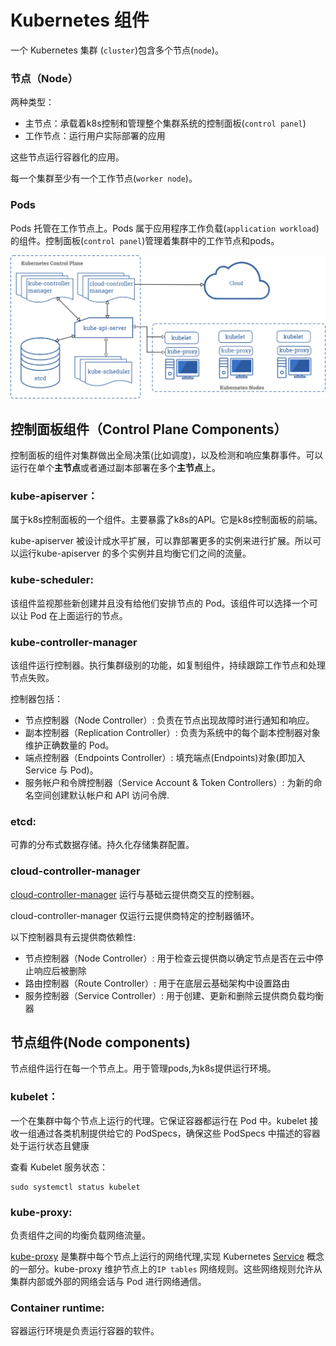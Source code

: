 # Kubernetes 组件

一个 Kubernetes 集群 \(`cluster`\)包含多个节点\(`node`\)。

### 节点（Node）

两种类型：

* 主节点：承载着k8s控制和管理整个集群系统的控制面板\(`control panel`\)
* 工作节点：运行用户实际部署的应用

这些节点运行容器化的应用。 

每一个集群至少有一个工作节点\(`worker node`\)。

### Pods

Pods 托管在工作节点上。Pods 属于应用程序工作负载\(`application workload`\)的组件。控制面板\(`control panel`\)管理着集群中的工作节点和pods。

![](.gitbook/assets/image.png)

## 控制面板组件（Control Plane Components）

控制面板的组件对集群做出全局决策\(比如调度\)，以及检测和响应集群事件。可以运行在单个**主节点**或者通过副本部署在多个**主节点**上。

### kube-apiserver：

属于k8s控制面板的一个组件。主要暴露了k8s的API。它是k8s控制面板的前端。

kube-apiserver 被设计成水平扩展，可以靠部署更多的实例来进行扩展。所以可以运行kube-apiserver 的多个实例并且均衡它们之间的流量。

### kube-scheduler:

该组件监视那些新创建并且没有给他们安排节点的 Pod。该组件可以选择一个可以让 Pod 在上面运行的节点。

### kube-controller-manager

该组件运行控制器。执行集群级别的功能，如复制组件，持续跟踪工作节点和处理节点失败。

控制器包括：

* 节点控制器（Node Controller）: 负责在节点出现故障时进行通知和响应。
* 副本控制器（Replication Controller）: 负责为系统中的每个副本控制器对象维护正确数量的 Pod。
* 端点控制器（Endpoints Controller）: 填充端点\(Endpoints\)对象\(即加入 Service 与 Pod\)。
* 服务帐户和令牌控制器（Service Account & Token Controllers）: 为新的命名空间创建默认帐户和 API 访问令牌.

### etcd:

可靠的分布式数据存储。持久化存储集群配置。

### cloud-controller-manager

[cloud-controller-manager](https://kubernetes.io/docs/tasks/administer-cluster/running-cloud-controller/) 运行与基础云提供商交互的控制器。

cloud-controller-manager 仅运行云提供商特定的控制器循环。

以下控制器具有云提供商依赖性:

* 节点控制器（Node Controller）: 用于检查云提供商以确定节点是否在云中停止响应后被删除
* 路由控制器（Route Controller）: 用于在底层云基础架构中设置路由
* 服务控制器（Service Controller）: 用于创建、更新和删除云提供商负载均衡器

## 节点组件\(Node components\)

节点组件运行在每一个节点上。用于管理pods,为k8s提供运行环境。

### kubelet：

一个在集群中每个节点上运行的代理。它保证容器都运行在 Pod 中。kubelet 接收一组通过各类机制提供给它的 PodSpecs，确保这些 PodSpecs 中描述的容器处于运行状态且健康

查看 Kubelet 服务状态：

```text
sudo systemctl status kubelet
```

### kube-proxy:

负责组件之间的均衡负载网络流量。

[kube-proxy](https://kubernetes.io/docs/reference/command-line-tools-reference/kube-proxy/) 是集群中每个节点上运行的网络代理,实现 Kubernetes [Service](https://kubernetes.io/docs/concepts/services-networking/service/) 概念的一部分。kube-proxy 维护节点上的`IP tables` 网络规则。这些网络规则允许从集群内部或外部的网络会话与 Pod 进行网络通信。

### Container runtime:

容器运行环境是负责运行容器的软件。







